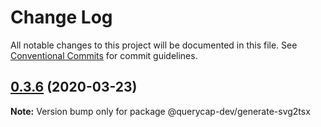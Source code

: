 # Change Log

All notable changes to this project will be documented in this file.
See [Conventional Commits](https://conventionalcommits.org) for commit guidelines.

## [0.3.6](https://github.com/querycap/devkit/compare/@querycap-dev/generate-svg2tsx@0.3.5...@querycap-dev/generate-svg2tsx@0.3.6) (2020-03-23)

**Note:** Version bump only for package @querycap-dev/generate-svg2tsx
